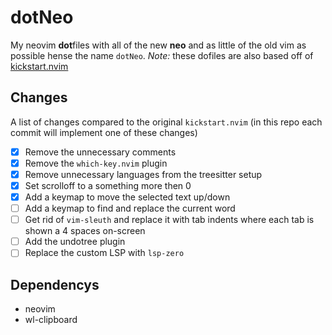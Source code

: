 # dotNeo
My neovim **dot**files with all of the new **neo** and as little of the old vim as possible hense the name `dotNeo`. *Note:* these dofiles are also based off of [kickstart.nvim](https://github.com/nvim-lua/kickstart.nvim)

## Changes
A list of changes compared to the original `kickstart.nvim` (in this repo each commit will implement one of these changes)
 - [X] Remove the unnecessary comments
 - [X] Remove the `which-key.nvim` plugin
 - [X] Remove unnecessary languages from the treesitter setup
 - [X] Set scrolloff to a something more then 0
 - [X] Add a keymap to move the selected text up/down
 - [ ] Add a keymap to find and replace the current word
 - [ ] Get rid of `vim-sleuth` and replace it with tab indents where each tab is shown a 4 spaces on-screen
 - [ ] Add the undotree plugin
 - [ ] Replace the custom LSP with `lsp-zero`

## Dependencys
 - neovim
 - wl-clipboard
